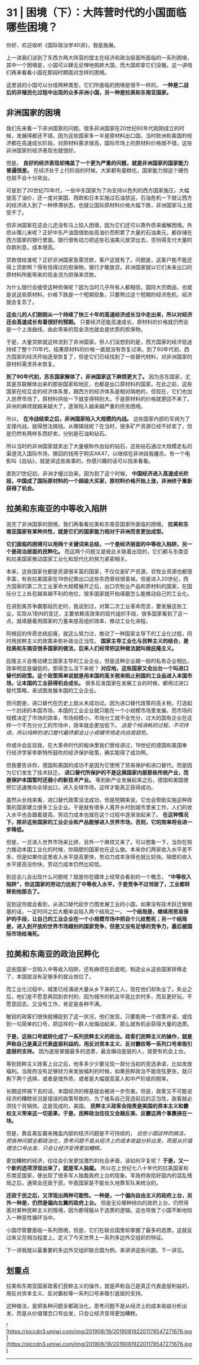 # 31 | 困境（下）：大阵营时代的小国面临哪些困境？

你好，欢迎收听《国际政治学40讲》，我是施展。

上一讲我们谈到了东西方两大阵营的盟主在经济和政治层面所面临的一系列困境，其中一个困境是，小国可以肆无忌惮地挑衅大国，而大国却拿它们没辙。这一讲咱们再来看看小国在那段时期面对怎样的困境。

这里说的小国可以分成两种类型，它们所面临的困境是很不一样的。 **一种是二战后的非殖民化过程中出现的众多非洲小国，另一种是拉美和东南亚国家。**

## 非洲国家的困境

我们先来看一下非洲国家的问题。很多非洲国家在20世纪60年代刚刚成立的时候，发展得都还不错。因为这些国家多一半是原材料出口国，当时欧洲和美国的经济都在高速成长阶段，对原材料需求很高，国际市场上的原材料价格很不错，这些非洲国家的经济表现也就很好。

但是， **良好的经济表现却掩盖了一个更为严重的问题，就是非洲国家的国家能力普遍很差。** 在经济处于上行阶段的时候，大家都有蛋糕吃，国家能力弱这个硬伤也就不会十分突出。

可是到了20世纪70年代，一些中东国家为了向支持以色列的西方国家施压，大幅提高了油价，还一度对美国、西欧和日本实施过石油禁运，石油危机一下就让西方的经济进入到了一种停滞状态，也就让国际原材料价格大幅下跌，非洲国家马上就受不了。

但非洲国家在这会儿还没有马上陷入困境，因为它们还可以靠外债来缓解困境。外债从哪儿来呢？正好中东产油国借助抬高油价而积累了大量的石油美元，都存储在西方国家的银行里面。银行很有动力把这些石油美元放贷出去，否则得支付大量的存款利息，成本很高。

贷款借给谁呢？正好非洲国家急需贷款，客户这就有了。问题是，这客户能不能还得上贷款啊？得有信得过的担保物，银行才敢放贷。非洲国家就以它们未来出口的原材料所能带来的现金流为担保来贷款。

为什么银行会接受这种担保呢？因为当时几乎所有人都相信，国际大宗商品，也就是说这些原材料，价格下跌是一个短期现象，只要熬过这个短期的经济危机，经济就会复苏了。

 **这会儿的人们刚刚从一个持续了快三十年的高速经济成长当中走出来，所以对经济还会高速成长有着很好的预期。** 只要经济还能高速成长，原材料的价格就仍然会是一个上涨曲线，由此带来的现金流也就会是优质的担保物。

于是，大量贷款就这样流到了非洲国家。但人们没想到的是，西方国家的经济低迷持续了整个70年代，结果原材料的价格一直就没有恢复过来。到了80年代初，西方国家的经济开始逐渐恢复了，但是它们已经找到了一些替代材料，对非洲国家的原材料需求并未恢复。

 **到了90年代初，苏东国家解体了，非洲国家这下麻烦更大了。** 因为苏东国家，尤其是苏联解体出来的那些国家和地区，也都是出口原材料的国家。在此之前，这些国家在经互会的经济体系里，跟西方的经济体系是相对隔绝的，但现在，它们也加入世界市场了，原材料供给一下就变得特别大，于是原材料的价格就更回不来了。非洲的麻烦就越来越大了，逐渐陷入越来越严重的债务困境。

所以， **在冷战结束之后，非洲国家陷入大规模的内战。** 这些国家内部的军阀为了支撑内战，就得想法搞钱。从哪搞钱呢？在当时，很多矿产资源已经不好卖了，但是仍然有两样东西好卖，分别是石油和钻石。

所以当时的非洲国家就卖出了大量被称作血钻的钻石，这些钻石通过大规模走私的渠道流入国际市场，换回的钱用于购买AK47，以继续在非洲自我屠杀。有一个电影叫《血钻》，就是讲这些故事的，你感兴趣的话可以找来看看。

直到21世纪初，非洲才缓过劲来。因为到了这个时候， **中国经济进入高速成长阶段，中国成了国际原材料的一个超级大买家，原材料价格开始上涨，非洲终于重新获得了机会。**

## 拉美和东南亚的中等收入陷阱

说完了非洲国家的困境，我们再看看拉美和东南亚国家所面临的困境。 **拉美和东南亚国家有某种共性，就是它们的国家能力相对于非洲而言更加成型。**

 **它们面临的困境可以用两个关键词来总结，一个是经济层面的中等收入陷阱，另一个是政治层面的民粹化。** 而这两个问题又是彼此关联着出现的，它们都与东南亚和拉美国家推动国家工业化和现代化的努力紧密相关。

本来，这些国家也都是资源很丰富的国家，不仅仅是矿产资源，农牧业资源也都很丰富，有些拉美国家在19世纪靠出口这些东西曾经很富裕。但是进入20世纪，西方国家的第二次工业革命大规模展开之后，出口农牧业产品和原材料的国家，在国际分工上处在越来越不利的地位，很多国家就开始琢磨怎么能推动自己的工业化。

在讲到美苏争霸那段历史时，我说到过，对第二次工业革命而言，要发展这些工业，实现从1到N的变迁，主要依赖高效率的现代组织手段，很多国家看到了这一点，就琢磨着用国家的力量来提高组织效率，推动工业化进程。

阿根廷的传奇总统庇隆，就这么努力过，推动了一种国家主导下的工业化过程，同时用民粹主义的政策来弥补政治正当性。 **国家主导工业化与民粹主义的结合，是拉美和东南亚很多国家的做法，后来人们经常把这种做法就叫做庇隆主义。**

庇隆主义会推动建立国家主导的工业企业，但是这种企业跟一般的私有企业相比，效率明显是偏低的，那得怎么活下来呢？ **对应地，这些国家又会出台一个叫进口替代的政策。这个政策简单说就是用本国的高关税来阻止别国的工业品进入本国市场，让本国的工业获得机会成长。** 很多后发国家在发展工业的时候，都用过进口替代策略，来试图发展本国的工业企业。

但问题是，进口替代在历史上就从未成功过。因为进口替代政策的高关税，打造起一个封闭的本国市场，本国的工业企业就只能在一个小规模市场里发展。而市场的规模决定了市场的效率，市场规模小，市场分工就不会充分，过大的国有企业在这样一个不充分分工的市场中，效率就会更加低下。 *这是个纯消耗的过程，不可持续，所以纯粹的进口替代最终都会让小规模市场走向自我锁死。*

你或许会反驳我，在大革命时代的板块里我们曾经讲过，19世纪的德国和美国奉行经济学家李斯特所鼓吹的经济保护政策，确实取得了成功啊。

但我要告诉你，德国和美国的成功不是因为它使用了贸易保护和进口替代，而是因为它们发生了技术跃迁。 **进口替代所保护的不是这俩国家内部那些传统产业，而是保护本国暂时还弱小的新技术产业。** 等到新产业发展起来之后，德国和美国便把它迅速推向全球出口，进入全球市场，这样才能真正获得成功。

虽然从长线来看，进口替代政策没法成功，但是短期来说，它也会帮助实施这种政策的国家建立很多工业企业。于是就有很多人离开乡村到城市里来工作，人们的收入水平也会跟着提高，劳动力成本也就在这个过程中逐渐涨起来了。 **在这种情况下，除非这些国家的工业企业和产品能够进入世界市场，否则，它的效率将会进一步降低。**

但是，一旦进入世界市场来比拼，另外一个麻烦又来了。可以想象一下，当你在努力推动本国工业化的时候，你隔壁的国家也在这么做。本来你们两家收入水平差不多，但是如果你这里收入水平提高更快，劳动力成本涨得也就比较快。隔壁的收入水平提高没你快，劳动力成本仍然比较低。

到这会儿会出现什么问题呢？就是你在媒体上经常会看到的一个概念， **“中等收入陷阱”，你这国家的劳动力达到了中等收入水平，于是竞争不过邻居了，工业都转移到他那去了。**

说到这你就会看到，从进口替代起步力图发展工业的小国，如果没有技术跃迁做根基的话，一定时间之后大概率会陷入两个结局之一。 **一个结局是，继续用贸易保护的手段，让自己的工业企业在一个小规模市场中把自个儿给憋死；另一个结局是，进入到开放的世界市场跟别的国家竞争，但是又没有足够的竞争力，最后被国际市场给淹死。**

## 拉美和东南亚的政治民粹化

这些国家一旦陷入中等收入陷阱，还有麻烦在后面呢。制造业从这些国家转移走了，本国就没有足够多的就业岗位了。

而工业化过程中，城里已经涌进大量从乡下来的工人，现在他们却失业了。失业之后，他们是不愿意再回到农村的，因为城市的机会毕竟比农村多，而且更好玩。不愿意回去，又没有工作，肯定是各种不满。

敏锐的政客们很快就捕捉到了这一状况，他们发现，只要能用一个政策许诺，或找到一句简单的口号，把这样的一群人给煽动起来，那么就有机会获得大量的选票。

 **于是，这些口号就转化成了一系列民粹主义的政治。政客们民粹主义的操作，就是声称自己是真正代表底层利益的，用反对资本主义、反对霸权等一系列口号来吸引底层的支持。** 因为底层掌握最多的选票，最会煽动底层的人，就更有机会上台。

等到民粹主义政客上台之后，他多多少少要兑现一部分当初的竞选承诺，比如发放福利。当政府没有足够财力来发放福利的时候，如果民粹政治不能改弦更张，就只剩下两个选择，或者是借外债，或者是大幅提高富人和中产阶级的税率。

长期这样搞下去的话，本国经济的根基就会被进一步伤害。但是，政客又不可能说经济的糟糕状况是错误的政策导致的，为了维系自己竞选前后的正当性，政客就必须找个背锅侠。这是现成的，美国。 **民粹主义政客会指责是美国的资本主义和霸权主义带来这一切恶果，于是，民粹政治往往又会跟反美、反霸这两个事裹挟在一块。**

但是，靠反美反霸来掩盖内部的经济问题是不可持续的， *这些小国这样的搞法，把各种问题全都政治化，思考问题不是从经济上的成本收益分析出发，而是从价值理念口号出发，只会让经济变得更加糟糕。*

更加糟糕的经济，往往会引发更加激烈的社会矛盾，该如何平复呢？ **于是，又一个新的选项浮现出来了，就是军人独裁。** 所以在上世纪七八十年代的拉美国家和东南亚国家，便出现了很多军人独裁政府上台的现象。军政府收拾好国内的混乱残局之后，通常会还政于民，毕竟国家是不能长久地靠军队来统治的。

 **还政于民之后，又浮现出两种可能性。一种是，一个偏向自由主义的政府上台，另外一种是，仍然是偏向左翼的政府上台。** 但是无论哪种倾向的政府上台，仍然得面对某种民粹主义的情境，因为都得服从于选票的逻辑。这也导致了小国不断地陷入一种恶性循环当中。

小国尽管要面临一系列困境，但是，它们在联合国里却掌握了最多的选票。这就反过来又在相当程度上，定义了今天世界上一系列多边外交组织的特征。

下一讲我就以最重要的多边外交组织联合国为例，来讲讲这些问题。下一讲见。

## 划重点

拉美和东南亚国家政客们民粹主义的操作，就是声称自己是真正代表底层利益的，用反对资本主义、反对霸权等一系列口号来吸引底层的支持。

这种做法，是把各种问题全都政治化，思考问题不是从经济上的成本收益分析出发，而是从价值理念口号出发，只会让经济变得更加糟糕。


![https://piccdn3.umiwi.com/img/201908/19/201908192201178547271676.jpg](https://piccdn3.umiwi.com/img/201908/19/201908192201178547271676.jpg)

---
